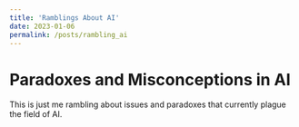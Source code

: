 ```yaml
---
title: 'Ramblings About AI'
date: 2023-01-06
permalink: /posts/rambling_ai
---
```


Paradoxes and Misconceptions in AI
======

This is just me rambling about issues and paradoxes that currently plague the field of AI.

